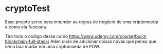 # cryptoTest

Esse projeto serve para entender as regras de negócio de uma criptomoeda e como ela funciona.

Tiro todo o código desse curso https://www.udemy.com/course/build-blockchain-full-stack/
Além claro de adicionar coisas novas que penso que seria boa mudar em uma criptomoeda de POW.
